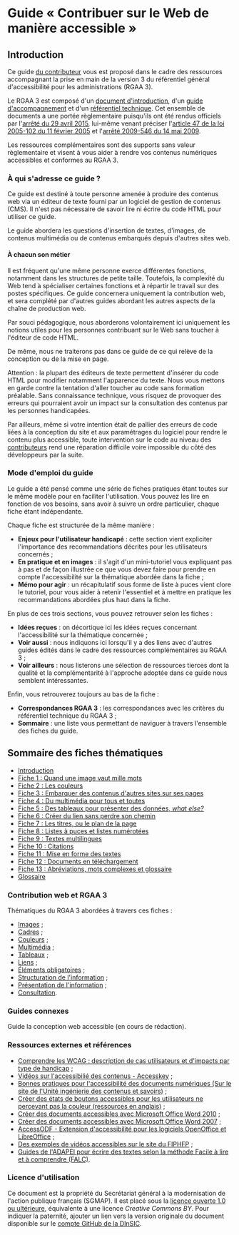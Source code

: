 # Guide «&nbsp;Contribuer sur le Web de manière accessible&nbsp;»

## Introduction

Ce guide [du contributeur](glossaire.md#contributeur) vous est proposé dans le cadre des ressources accompagnant la prise en main de la version 3 du référentiel général d'accessibilité pour les administrations (RGAA 3).

Le RGAA 3 est composé d'un [document d'introduction](http://references.modernisation.gouv.fr/introduction-au-rgaa-0), d'un [guide d'accompagnement](http://references.modernisation.gouv.fr/guide-daccompagnement-0) et d'un [référentiel technique](http://references.modernisation.gouv.fr/referentiel-technique-0). Cet ensemble de documents a une portée règlementaire puisqu'ils ont été rendus officiels par l'[arrêté du 29 avril 2015](http://www.legifrance.gouv.fr/affichTexte.do?cidTexte=JORFTEXT000030540064&dateTexte=20150921), lui-même venant préciser l'[article 47 de la loi 2005-102 du 11 février 2005](http://www.legifrance.gouv.fr/affichTexte.do?cidTexte=JORFTEXT000000809647&fastPos=1&fastReqId=1497340759&categorieLien=cid&oldAction=rechTexte#LEGIARTI000006682279) et l'[arrêté 2009-546 du 14 mai 2009](http://www.legifrance.gouv.fr/affichTexte.do?cidTexte=JORFTEXT000030540064&categorieLien=id).

Les ressources complémentaires sont des supports sans valeur règlementaire et visent à vous aider à rendre vos contenus numériques accessibles et conformes au RGAA 3.

### À qui s'adresse ce guide&nbsp;?

Ce guide est destiné à toute personne amenée à produire des contenus web via un éditeur de texte fourni par un logiciel de gestion de contenus (CMS). Il n'est pas nécessaire de savoir lire ni écrire du code HTML pour utiliser ce guide.

Le guide abordera les questions d'insertion de textes, d'images, de contenus multimédia ou de contenus embarqués depuis d'autres sites web.

#### À chacun son métier

Il est fréquent qu'une même personne exerce différentes fonctions, notamment dans les structures de petite taille. Toutefois, la complexité du Web tend à spécialiser certaines fonctions et à répartir le travail sur des postes spécifiques. Ce guide concernera uniquement la contribution web, et sera complété par d'autres guides abordant les autres aspects de la chaîne de production web.

Par souci pédagogique, nous aborderons volontairement ici uniquement les notions utiles pour les personnes contribuant sur le Web sans toucher à l'éditeur de code HTML.

De même, nous ne traiterons pas dans ce guide de ce qui relève de la conception ou de la mise en page.

Attention : la plupart des éditeurs de texte permettent d'insérer du code HTML pour modifier notamment l'apparence du texte. Nous vous mettons en garde contre la tentation d'aller toucher au code sans formation préalable. Sans connaissance technique, vous risquez de provoquer des erreurs qui pourraient avoir un impact sur la consultation des contenus par les personnes handicapées.

Par ailleurs, même si votre intention était de pallier des erreurs de code liées à la conception du site et aux paramétrages du logiciel pour rendre le contenu plus accessible, toute intervention sur le code au niveau des [contributeurs](glossaire.md#contributeur) rend une réparation difficile voire impossible du côté des développeurs par la suite.

### Mode d'emploi du guide

Le guide a été pensé comme une série de fiches pratiques étant toutes sur le même modèle pour en faciliter l'utilisation. Vous pouvez les lire en fonction de vos besoins, sans avoir à suivre un ordre particulier, chaque fiche étant indépendante.

Chaque fiche est structurée de la même manière&nbsp;:

* **Enjeux pour l'utilisateur handicapé**&nbsp;: cette section vient expliciter l'importance des recommandations décrites pour les utilisateurs concernés&nbsp;;
* **En pratique et en images**&nbsp;: il s'agit d'un mini-tutoriel vous expliquant pas à pas et de façon illustrée ce que vous devez faire pour prendre en compte l'accessibilité sur la thématique abordée dans la fiche&nbsp;;
* **Mémo pour agir**&nbsp;: un récapitulatif sous forme de liste à puces vient clore le tutoriel, pour vous aider à retenir l'essentiel et à mettre en pratique les recommandations abordées plus haut dans la fiche.

En plus de ces trois sections, vous pouvez retrouver selon les fiches :

* **Idées reçues**&nbsp;: on décortique ici les idées reçues concernant l'accessibilité sur la thématique concernée&nbsp;;
* **Voir aussi**&nbsp;: nous indiquons ici lorsqu'il y a des liens avec d'autres guides édités dans le cadre des ressources complémentaires au RGAA 3&nbsp;;
* **Voir ailleurs**&nbsp;: nous listerons une sélection de ressources tierces dont la qualité et la complémentarité à l'approche adoptée dans ce guide nous semblent intéressantes.

Enfin, vous retrouverez toujours au bas de la fiche :

* **Correspondances RGAA 3**&nbsp;: les correspondances avec les critères du référentiel technique du RGAA 3&nbsp;;
* **Sommaire**&nbsp;: une liste vous permettant de naviguer à travers l'ensemble des fiches du guide.

## Sommaire des fiches thématiques

* [Introduction](0-intro.md)
* [Fiche 1&nbsp;: Quand une image vaut mille mots](images.md)
* [Fiche 2&nbsp;: Les couleurs](couleurs.md)
* [Fiche 3&nbsp;: Embarquer des contenus d'autres sites sur ses pages](cadres.md)
* [Fiche 4&nbsp;: Du multimédia pour tous et toutes](multimedia.md)
* [Fiche 5&nbsp;: Des tableaux pour présenter des données, <i lang="en">what else?</i>](tableaux.md)
* [Fiche 6&nbsp;: Créer du lien sans perdre son chemin](liens.md)
* [Fiche 7&nbsp;: Les titres, ou le plan de la page](titres.md)
* [Fiche 8&nbsp;: Listes à puces et listes numérotées](listes.md)
* [Fiche 9&nbsp;: Textes multilingues](langue.md)
* [Fiche 10&nbsp;: Citations](citations.md)
* [Fiche 11&nbsp;: Mise en forme des textes](mise-en-forme.md)
* [Fiche 12&nbsp;: Documents en téléchargement](docs_telechargement.md)
* [Fiche 13&nbsp;: Abréviations, mots complexes et glossaire](definition.md)
* [Glossaire](glossaire.md)

### Contribution web et RGAA 3

Thématiques du RGAA 3 abordées à travers ces fiches&nbsp;:

* [Images](http://references.modernisation.gouv.fr/referentiel-technique-0#title-121-images)&nbsp;;
* [Cadres](http://references.modernisation.gouv.fr/referentiel-technique-0#title-122-cadres)&nbsp;;
* [Couleurs](http://references.modernisation.gouv.fr/referentiel-technique-0#title-123-couleurs)&nbsp;;
* [Multimédia](http://references.modernisation.gouv.fr/referentiel-technique-0#title-124-multimdia)&nbsp;;
* [Tableaux](http://references.modernisation.gouv.fr/referentiel-technique-0#title-125-tableaux)&nbsp;;
* [Liens](http://references.modernisation.gouv.fr/referentiel-technique-0#title-126-liens)&nbsp;;
* [Éléments obligatoires](http://references.modernisation.gouv.fr/referentiel-technique-0#title-128-lments-obligatoires)&nbsp;;
* [Structuration de l'information](http://references.modernisation.gouv.fr/referentiel-technique-0#title-129-structuration-de-linformation)&nbsp;;
* [Présentation de l'information](http://references.modernisation.gouv.fr/referentiel-technique-0#title-1210-prsentation-de-linformation)&nbsp;;
* [Consultation](http://references.modernisation.gouv.fr/referentiel-technique-0#title-1213-consultation).

### Guides connexes

Guide la conception web accessible (en cours de rédaction).

### Ressources externes et références

- [Comprendre les WCAG : description de cas utilisateurs et d'impacts par type de handicap](http://www.w3.org/Translations/NOTE-UNDERSTANDING-WCAG20-fr/Overview.html#contents)&nbsp;;
- [Vidéos sur l'accessibilié des contenus - Access<span lang="en">key</span>](http://portail.unice.fr/access-key/videos)&nbsp;;
- [Bonnes pratiques pour l'accessibilité des documents numériques (Sur le site de l'Unité ingénierie des contenus et savoirs)](http://ics.utc.fr/capa/DOCS/SP4/Tuto/02/co/02-CAPA_BonnesPratiques_1.html)&nbsp;;
- [Créer des états de boutons accessibles pour les utilisateurs ne percevant pas la couleur (ressources en anglais)](http://uxmovement.com/buttons/making-selected-button-states-clear-for-color-blind-users)&nbsp;;
- [Créer des documents accessibles avec Microsoft Office Word 2010](http://www.microsoft.com/fr-fr/download/details.aspx?id=23856)&nbsp;;
- [Créer des documents accessibles avec Microsoft Office Word 2007](http://www.microsoft.com/fr-fr/download/details.aspx?id=8908)&nbsp;;
- [AccessODF - Extension d'accessibilité pour les logiciels OpenOffice et LibreOffice](http://extensions.libreoffice.org/extension-center/accessodf)&nbsp;;
- [Des exemples de vidéos accessibles sur le site du FIPHFP](http://www.fiphfp.fr/Temoignages/Temoignages-d-agents)&nbsp;;
- [Guides de l'ADAPEI pour écrire des textes selon la méthode Facile à lire et à comprendre (FALC)](http://www.adapei66.org/articles-5/78-158-les-3-guides/).


### Licence d'utilisation

Ce document est la propriété du Secrétariat général à la modernisation de l'action publique français (SGMAP). Il est placé sous la [licence ouverte 1.0 ou ultérieure](https://www.etalab.gouv.fr/licence-ouverte-open-licence), équivalente à une licence <i lang="en">Creative Commons BY</i>. Pour indiquer la paternité, ajouter un lien vers la version originale du document disponible sur le [compte <span lang="en">GitHub</span> de la DInSIC](https://github.com/DISIC).

